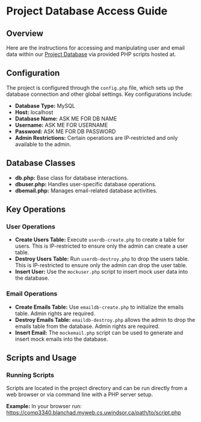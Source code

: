 # Project Database Access Guide

## Overview
Here are the instructions for accessing and manipulating user and email data within our [Project Database](https://comp3340.blanchad.myweb.cs.uwindsor.ca) via provided PHP scripts hosted at. 

## Configuration
The project is configured through the `config.php` file, which sets up the database connection and other global settings. Key configurations include:
- **Database Type:** MySQL
- **Host:** localhost
- **Database Name:** ASK ME FOR DB NAME
- **Username:** ASK ME FOR USERNAME
- **Password:** ASK ME FOR DB PASSWORD
- **Admin Restrictions:** Certain operations are IP-restricted and only available to the admin.

## Database Classes
- **db.php:** Base class for database interactions.
- **dbuser.php:** Handles user-specific database operations.
- **dbemail.php:** Manages email-related database activities.

## Key Operations

### User Operations
- **Create Users Table:** Execute `userdb-create.php` to create a table for users. This is IP-restricted to ensure only the admin can create a user table.
- **Destroy Users Table:** Run `userdb-destroy.php` to drop the users table. This is IP-restricted to ensure only the admin can drop the user table.
- **Insert User:** Use the `mockuser.php` script to insert mock user data into the database.

### Email Operations
- **Create Emails Table:** Use `emaildb-create.php` to initialize the emails table. Admin rights are required.
- **Destroy Emails Table:** `emaildb-destroy.php` allows the admin to drop the emails table from the database. Admin rights are required.
- **Insert Email:** The `mockemail.php` script can be used to generate and insert mock emails into the database.

## Scripts and Usage

### Running Scripts
Scripts are located in the project directory and can be run directly from a web browser or via command line with a PHP server setup.

**Example:** In your browser run: https://comp3340.blanchad.myweb.cs.uwindsor.ca/path/to/script.php
